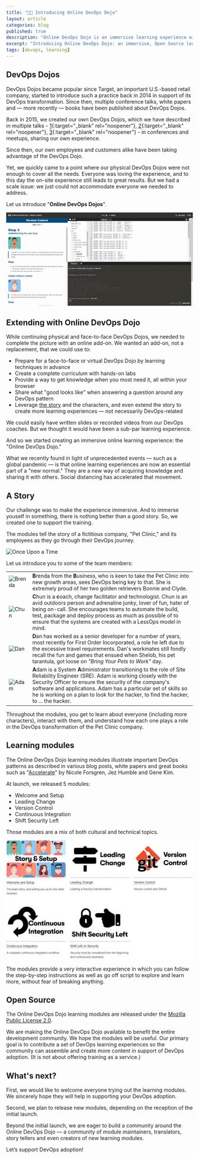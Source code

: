 ```yaml
---
title: "🐱‍👤 Introducing Online DevOps Dojo"
layout: article
categories: blog
published: true
description: "Online DevOps Dojo is an immersive learning experience with a fictitious team and a set of hands-on labs running in the browser."
excerpt: "Introducing Online DevOps Dojo: an immersive, Open Source learning experience with a fictitious team and a set of hands-on labs running in the browser."
tags: [devops, learning]
---
```


## DevOps Dojos

DevOps Dojos became popular since Target, an important U.S.-based retail company, started to introduce such a practice back in 2014 in support of its DevOps transformation.
Since then, multiple conference talks, white papers and — more recently — books have been published about DevOps Dojos.

Back in 2015, we created our own DevOps Dojos, which we have described in multiple talks - [1](https://www.youtube.com/watch?v=nhokY2UpBqI){:target="_blank" rel="noopener"}, [2](https://www.youtube.com/watch?v=75aZRf0_wSo){:target="_blank" rel="noopener"}, [3](https://www.youtube.com/watch?v=5ejcK1sTv6k){:target="_blank" rel="noopener"} - in conferences and meetups, sharing our own experience.

Since then, our own employees and customers alike have been taking advantage of the DevOps Dojo.

Yet, we quickly came to a point where our physical DevOps Dojos were not enough to cover all the needs. Everyone was loving the
experience, and to this day the on-site experience still leads to great results. But we had a scale issue: we just could not accommodate everyone we needed to address.


Let us introduce "**Online DevOps Dojos**".

![Animated preview of a module](../../images/devops-dojo-module.gif)

## Extending with Online DevOps Dojo

While continuing physical and face-to-face DevOps Dojos, we needed to complete the picture with an online add-on. We wanted an add-on, not a replacement, that we could use to:

* Prepare for a face-to-face or virtual DevOps Dojo by learning techniques in advance
* Create a complete curriculum with hands-on labs
* Provide a way to get knowledge when you most need it, all within your browser
* Share what "good looks like" when answering a question around any DevOps pattern
* Leverage [the story](#a-story) and the characters, and even extend the story to create more learning experiences — not necessarily DevOps-related

We could easily have written slides or recorded videos from our DevOps coaches. But we thought it would have been a sub-par learning experience.

And so we started creating an immersive online learning experience: the "Online DevOps Dojo."

What we recently found in light of unprecedented events — such as a global pandemic — is that online learning experiences are now an essential part of a "new normal." They are a new way of acquiring knowledge and sharing it with others. Social distancing has accelerated that movement.

## A Story

Our challenge was to make the experience immersive. And to immerse youself in something, there is nothing better than a good story. So, we created one to support the training.

The modules tell the story of a fictitious company, "Pet Clinic," and its employees as they go through their DevOps journey.

![Once Upon a Time](../../images/onceuponatime.jpg)

Let us introduce you to some of the team members:

|  |  |
| - | - |
| ![Brenda](../../images/brenda.png) | **B**renda from the **B**usiness, who is keen to take the Pet Clinic into new growth areas, sees DevOps being key to that. She is extremely proud of her two golden retrievers Bonnie and Clyde. |
| ![Chun](../../images/chun.png) | **C**hun is a **c**oach, change facilitator and technologist. Chun is an avid outdoors person and adrenaline junky, lover of fun, hater of being on-call. She encourages teams to automate the build, test, package and deploy process as much as possible of to ensure that the systems are created with a LessOps model in mind. |
| ![Dan](../../images/dan.png) | **D**an has worked as a senior developer for a number of years, most recently for First Order Incorporated, a role he left due to the excessive travel requirements. Dan's workmates still fondly recall the fun and games that ensued when Shelob, his pet tarantula, got loose on *"Bring Your Pets to Work"* day. |
| ![Adam](../../images/adam.png) | **A**dam is a System **A**dministrator transitioning to the role of Site Reliability Engineer (SRE). Adam is working closely with the Security Officer to ensure the security of the company's software and applications. Adam has a particular set of skills so he is working on a plan to look for the hacker, to find the hacker, to ... the hacker. |

Throughout the modules, you get to learn about everyone (including more characters), interact with them, and understand how each one plays a role in the DevOps transformation of the Pet Clinic company.

## Learning modules

The Online DevOps Dojo learning modules illustrate important DevOps patterns as described in various blog posts, white papers and great books such as "[Accelerate](https://itrevolution.com/book/accelerate/)" by Nicole Forsgren, Jez Humble and Gene Kim.

At launch, we released 5 modules:

* Welcome and Setup
* Leading Change
* Version Control
* Continuous Integration
* Shift Security Left

Those modules are a mix of both cultural and technical topics.

[![Modules](../../images/modules.jpg)](../../modules)

The modules provide a very interactive experience in which you can follow the step-by-step instructions as well as go off script to explore and learn more, without fear of breaking anything.

## Open Source

The Online DevOps Dojo learning modules are released under the [Mozilla Public License 2.0](https://github.com/dxc-technology/online-devops-dojo/blob/master/LICENSE).

We are making the Online DevOps Dojo available to benefit the entire development community. We hope the modules will be useful. Our primary goal is to contribute a set of DevOps learning experiences so the community can assemble and create more content in support of DevOps adoption. (It is not about offering training as a service.)

## What's next?

First, we would like to welcome everyone trying out the learning modules. We sincerely hope they will help in supporting your DevOps adoption.

Second, we plan to release new modules, depending on the reception of the initial launch.

Beyond the initial launch, we are eager to build a community around the Online DevOps Dojo — a community of module maintainers, translators, story tellers and even creators of new learning modules.

Let’s support DevOps adoption!

